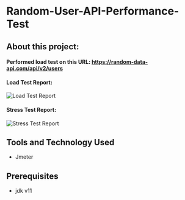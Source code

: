 # Random-User-API-Performance-Test
## About this project:
#### Performed load test on this URL: https://random-data-api.com/api/v2/users
#### Load Test Report:
![Load Test Report](https://github.com/Moonmoon838/Random-User-API-Performance-Test/assets/143262452/16c7c97a-0e8e-40a9-8bec-ef777e149de6)
#### Stress Test Report:
![Stress Test Report](https://github.com/Moonmoon838/Random-User-API-Performance-Test/assets/143262452/6da44716-19df-42e4-b593-c36e2e21c4f2)

## Tools and Technology Used
- Jmeter

## Prerequisites
- jdk v11
